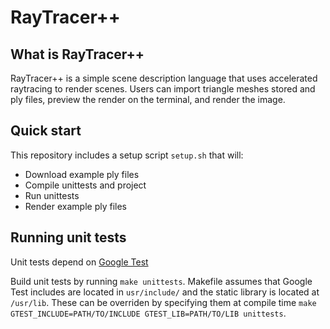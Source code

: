 
# RayTracer++

## What is RayTracer++

RayTracer++ is a simple scene description language that uses accelerated
raytracing to render scenes. Users can import triangle meshes stored and ply
files, preview the render on the terminal, and render the image.

## Quick start

This repository includes a setup script `setup.sh` that will:

 * Download example ply files
 * Compile unittests and project
 * Run unittests
 * Render example ply files
 
 ## Running unit tests
 
 Unit tests depend on [Google Test](https://github.com/google/googletest)
 
 Build unit tests by running `make unittests`. Makefile assumes that Google Test includes are located in `usr/include/` and the static library is located at `/usr/lib`. These can be overriden by specifying them at compile time `make GTEST_INCLUDE=PATH/TO/INCLUDE GTEST_LIB=PATH/TO/LIB unittests`.
 
